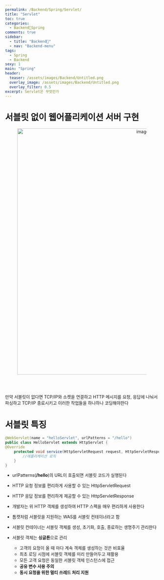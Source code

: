 ```yaml
---
permalink: /Backend/Spring/Servlet/
title: "Servlet"
toc: true
categories:
  - Backend🦄Spring
comments: true
sidebar:
  - title: "Backend🦄"
  - nav: "Backend-menu"
tags:
  - Spring
  - Backend
sexy: 1
main: "Spring"
header:
  teaser: /assets/images/Backend/Untitled.png
  overlay_image: /assets/images/Backend/Untitled.png
  overlay_filter: 0.5
excerpt: Servlet은 무엇인가
---
```


# 서블릿 없이 웹어플리케이션 서버 구현

<figure align="center">
<img width="805" alt="image" src='{{site.baseurl}}/assets/images/Backend/Untitled.png'>
<figcaption align="center"></figcaption>
</figure>
<br>
<br>

만약 서블릿이 없다면 TCP/IP와 소켓을 연결하고 HTTP 메시지를 요청, 응답에 나눠서 파싱하고 TCP/IP 종료시키고 이러한 작업들을 하나하나 코딩해야한다

# 서블릿 특징

```java
@WebServlet(name = "helloServlet", urlPatterns = "/hello")
public class HelloServlet extends HttpServlet {
@Override
	protected void service(HttpServletRequest request, HttpServletResponse response){
		//애플리케이션 로직
	} 
}
```

- urlPatterns(**/hello**)의 URL이 호출되면 서블릿 코드가 실행된다
- HTTP 요청 정보를 편리하게 사용할 수 있는 HttpServletRequest
- HTTP 응답 정보를 편리하게 제공할 수 있는 HttpServletResponse
- 개발자는 위 HTTP 객체를 생성하여 HTTP 스펙을 매우 편리하게 사용한다

- 톰캣처럼 서블릿을 지원하는 WAS를 서블릿 컨테이너라고 함
- 서블릿 컨테이너는 서블릿 객체를 생성, 초기화, 호출, 종료하는 생명주기 관리한다 
- 서블릿 객체는 **싱글톤**으로 관리
    - 고객의 요청이 올 때 마다 계속 객체를 생성하는 것은 비효율
    - 최초 로딩 시점에 서블릿 객체를 미리 만들어두고 재활용
    - 모든 고객 요청은 동일한 서블릿 객체 인스턴스에 접근
    - **공유 변수 사용 주의**
    - **동시 요청을 위한 멀티 쓰레드 처리 지원**